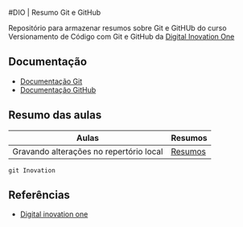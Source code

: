#DIO | Resumo Git e GitHub 

Repositório para armazenar resumos sobre Git e GitHUb do curso Versionamento de Código com Git e GitHub da [Digital Inovation One](https://web.dio.me/home)

## Documentação
- [Documentação Git](Link)
- [Documentação GitHub](Link)

## Resumo das aulas

| Aulas | Resumos|
|-------|--------|
|Gravando alterações no repertório local | [Resumos](link) |

```
git Inovation
```

## Referências
- [Digital inovation one](link)
